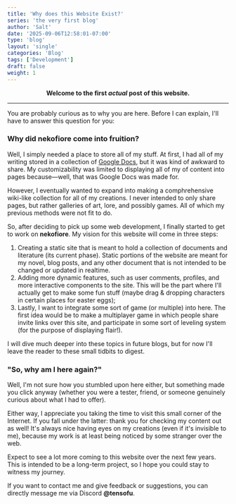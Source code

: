 ```yaml
---
title: 'Why does this Website Exist?'
series: 'the very first blog'
author: 'Salt'
date: '2025-09-06T12:58:01-07:00'
type: 'blog'
layout: 'single'
categories: 'Blog'
tags: ['Development']
draft: false
weight: 1
---
```


<center> <b>Welcome to the first <i>actual</i> post of this website.</b> </center>

---

You are probably curious as to why you are here. Before I can explain, I'll have to answer this question for you:

### Why did **nekofiore** come into fruition?

Well, I simply needed a place to store all of my stuff. At first, I had all of my writing stored in a collection of [Google Docs](https://docs.google.com/document/d/1UX4xSuvPid230LC3HUVcs6Phn3zwQTn8hSwtLq9wr0Q/edit?usp=sharing), but it was kind of awkward to share. My customizability was limited to displaying all of my of content into pages because—well, that was Google Docs was made for.

However, I eventually wanted to expand into making a comphrehensive wiki-like collection for all of my creations. I never intended to only share pages, but rather galleries of art, lore, and possibly games. All of which my previous methods were not fit to do.

So, after deciding to pick up some web development, I finally started to get to work on **nekofiore**. My vision for this website will come in three steps:
1. Creating a static site that is meant to hold a collection of documents and literature (its current phase). Static portions of the website are meant for my novel, blog posts, and any other document that is not intended to be changed or updated in realtime.
2. Adding more dynamic features, such as user comments, profiles, and more interactive components to the site. This will be the part where I'll actually get to make some fun stuff (maybe drag & dropping characters in certain places for easter eggs);
3. Lastly, I want to integrate some sort of game (or multiple) into here. The first idea would be to make a multiplayer game in which people share invite links over this site, and participate in some sort of leveling system (for the purpose of displaying flair!).

I will dive much deeper into these topics in future blogs, but for now I'll leave the reader to these small tidbits to digest.

### "So, why am I here again?"

Well, I'm not sure how you stumbled upon here either, but something made you click anyway (whether you were a tester, friend, or someone genuinely curious about what I had to offer). 

Either way, I appreciate you taking the time to visit this small corner of the Internet. If you fall under the latter: thank you for checking my content out as well! It's always nice having eyes on my creations (even if it's invisible to me), because my work is at least being noticed by some stranger over the web.

Expect to see a lot more coming to this website over the next few years. This is intended to be a long-term project, so I hope you could stay to witness my journey. 

If you want to contact me and give feedback or suggestions, you can directly message me via Discord **@tensofu**.

